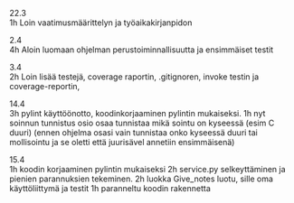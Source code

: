 22.3 \
1h Loin vaatimusmäärittelyn ja työaikakirjanpidon

2.4\
4h Aloin luomaan ohjelman perustoiminnallisuutta ja ensimmäiset testit

3.4\
2h Loin lisää testejä, coverage raportin, .gitignoren, invoke testin ja coverage-reportin, 


14.4\
3h pylint käyttöönotto, koodinkorjaaminen pylintin mukaiseksi.
1h nyt soinnun tunnistus osio osaa tunnistaa mikä sointu on kyseessä (esim C duuri) (ennen ohjelma osasi vain tunnistaa onko kyseessä duuri tai mollisointu ja se oletti että juurisävel annetiin ensimmäisenä)

15.4\
1h koodin korjaaminen pylintin mukaiseksi
2h service.py selkeyttäminen ja pienien parannuksien tekeminen.
2h luokka Give_notes luotu, sille oma käyttöliittymä ja testit
1h paranneltu koodin rakennetta
